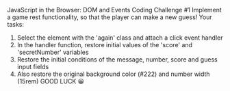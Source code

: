 JavaScript in the Browser: DOM and Events
Coding Challenge #1
Implement a game rest functionality, so that the player can make a new guess!
Your tasks:
1. Select the element with the 'again' class and attach a click event handler
2. In the handler function, restore initial values of the 'score' and
'secretNumber' variables
3. Restore the initial conditions of the message, number, score and guess input
fields
4. Also restore the original background color (#222) and number width (15rem)
GOOD LUCK 😀
